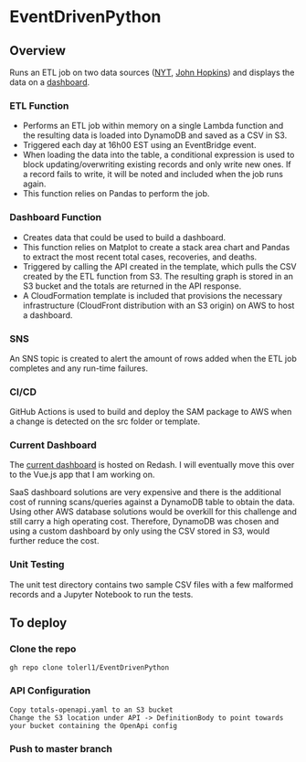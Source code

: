 # EventDrivenPython

## Overview
Runs an ETL job on two data sources ([NYT](https://github.com/nytimes/covid-19-data/blob/master/us.csv?opt_id=oeu1600284808955r0.2700974837928787), [John Hopkins](https://raw.githubusercontent.com/datasets/covid-19/master/data/time-series-19-covid-combined.csv?opt_id=oeu1600284808955r0.2700974837928787)) and displays the data on a [dashboard](https://app.redash.io/logan-toler/public/dashboards/bQv4OpTwd8oZ2NHjT31gtjtIFiDayXu1XPK0NbTM).


### ETL Function
- Performs an ETL job within memory on a single Lambda function and the resulting data is loaded into DynamoDB and saved as a CSV in S3.
- Triggered each day at 16h00 EST using an EventBridge event.
- When loading the data into the table, a conditional expression is used to block updating/overwriting existing records and only write new ones. If a record fails to write, it will be noted and included when the job runs again.
- This function relies on Pandas to perform the job.

### Dashboard Function
- Creates data that could be used to build a dashboard. 
- This function relies on Matplot to create a stack area chart and Pandas to extract the most recent total cases, recoveries, and deaths.
- Triggered by calling the API created in the template, which pulls the CSV created by the ETL function from S3. The resulting graph is stored in an S3 bucket and the totals are returned in the API response. 
- A CloudFormation template is included that provisions the necessary infrastructure (CloudFront distribution with an S3 origin) on AWS to host a dashboard.

### SNS
An SNS topic is created to alert the amount of rows added when the ETL job completes and any run-time failures.

### CI/CD
GitHub Actions is used to build and deploy the SAM package to AWS when a change is detected on the src folder or template.

### Current Dashboard
The [current dashboard](https://app.redash.io/logan-toler/public/dashboards/bQv4OpTwd8oZ2NHjT31gtjtIFiDayXu1XPK0NbTM) is hosted on Redash. I will eventually move this over to the Vue.js app that I am working on.

SaaS dashboard solutions are very expensive and there is the additional cost of running scans/queries against a DynamoDB table to obtain the data. Using other AWS database solutions would be overkill for this challenge and still carry a high operating cost. Therefore, DynamoDB was chosen and using a custom dashboard by only using the CSV stored in S3, would further reduce the cost.

### Unit Testing
The unit test directory contains two sample CSV files with a few malformed records and a Jupyter Notebook to run the tests. 

## To deploy 
### Clone the repo
```
gh repo clone tolerl1/EventDrivenPython
```
### API Configuration
```
Copy totals-openapi.yaml to an S3 bucket
Change the S3 location under API -> DefinitionBody to point towards your bucket containing the OpenApi config
```
### Push to master branch

